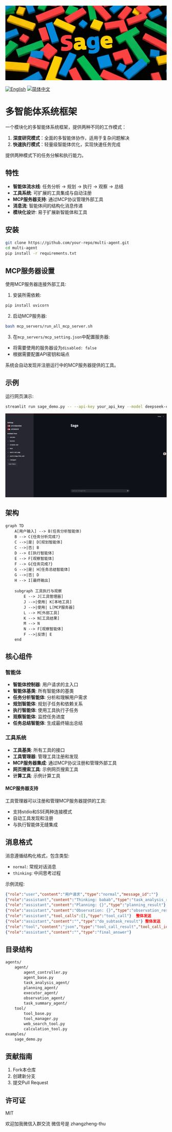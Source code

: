 ![logo](assets/logo.png)

[![English](https://img.shields.io/badge/English-Click-yellow)](README.md)
[![简体中文](https://img.shields.io/badge/简体中文-点击查看-orange)](README_CN.md)

# 多智能体系统框架

一个模块化的多智能体系统框架，提供两种不同的工作模式：
1. **深度研究模式**：全面的多智能体协作，适用于复杂问题解决
2. **快速执行模式**：轻量级智能体优化，实现快速任务完成

提供两种模式下的任务分解和执行能力。

## 特性

- **智能体流水线**: 任务分析 → 规划 → 执行 → 观察 → 总结
- **工具系统**: 可扩展的工具集成与自动注册
- **MCP服务器支持**: 通过MCP协议管理外部工具
- **消息流**: 智能体间的结构化消息传递
- **模块化设计**: 易于扩展新智能体和工具

## 安装

```bash
git clone https://github.com/your-repo/multi-agent.git
cd multi-agent
pip install -r requirements.txt
```

## MCP服务器设置

使用MCP服务器连接外部工具:

1. 安装所需依赖:
```bash
pip install uvicorn
```

2. 启动MCP服务器:
```bash
bash mcp_servers/run_all_mcp_server.sh
```

3. 在`mcp_servers/mcp_setting.json`中配置服务器:
- 将需要使用的服务器设为`disabled: false`
- 根据需要配置API密钥和端点

系统会自动发现并注册运行中的MCP服务器提供的工具。

## 示例

运行网页演示:
```bash
streamlit run sage_demo.py -- --api-key your_api_key --model deepseek-chat --base-url https://api.deepseek.com/v1
```
![demo](assets/demo.png)
## 架构

```mermaid
graph TD
    A[用户输入] --> B(任务分析智能体)
    B --> C{任务分析完成?}
    C -->|是| D[规划智能体]
    C -->|否| B
    D --> E[执行智能体]
    E --> F[观察智能体]
    F --> G{任务完成?}
    G -->|是| H[任务总结智能体]
    G -->|否| D
    H --> I[最终输出]
    
    subgraph 工具执行与观察 
        E --> J[工具管理器]
        J -->|使用| K[本地工具]
        J -->|使用| L[MCP服务器]
        L --> M[外部工具]
        K --> N[工具结果]
        M --> N
        N --> F[观察智能体] 
        F -->|反馈| E
    end
```

## 核心组件

### 智能体

- **智能体控制器**: 用户请求的主入口
- **智能体基类**: 所有智能体的基类
- **任务分析智能体**: 分析和理解用户需求
- **规划智能体**: 规划子任务和依赖关系
- **执行智能体**: 使用工具执行子任务
- **观察智能体**: 监控任务进度
- **任务总结智能体**: 生成最终输出总结

### 工具系统

- **工具基类**: 所有工具的接口
- **工具管理器**: 管理工具注册和发现
- **MCP服务器集成**: 通过MCP协议注册和管理外部工具
- **网页搜索工具**: 示例网页搜索工具
- **计算工具**: 示例计算工具

#### MCP服务器支持
工具管理器可以注册和管理MCP服务器提供的工具:
- 支持stdio和SSE两种连接模式
- 自动工具发现和注册
- 与执行智能体无缝集成

## 消息格式

消息遵循结构化格式，包含类型:
- `normal`: 常规对话消息
- `thinking`: 中间思考过程

示例流程:
```json
{"role":"user","content":"用户请求","type":"normal","message_id":""}
{"role":"assistant","content":"Thinking: babab","type":"task_analysis_result"} 文字流式
{"role":"assistant","content":"Planning: {}","type":"planning_result"} 整体发送
{"role":"assistant","content":"Observation: {}","type":"observation_result"} 整体发送
{"role":"assistant","tool_calls":[],"type":"tool_call"}  整体发送
{"role":"assistant","content":"","type":"do_subtask_result"} 整体发送
{"role":"tool","content":"json","type":"tool_call_result","tool_call_id":""} 整体发送
{"role":"assistant","content":"","type":"final_answer"}
```

## 目录结构

```
agents/
    agent/
        agent_controller.py
        agent_base.py
        task_analysis_agent/
        planning_agent/ 
        executor_agent/
        observation_agent/
        task_summary_agent/
    tool/
        tool_base.py
        tool_manager.py
        web_search_tool.py
        calculation_tool.py
examples/
    sage_demo.py
```

## 贡献指南

1. Fork本仓库
2. 创建新分支
3. 提交Pull Request



## 许可证

MIT

欢迎加我微信入群交流 微信号是 zhangzheng-thu
